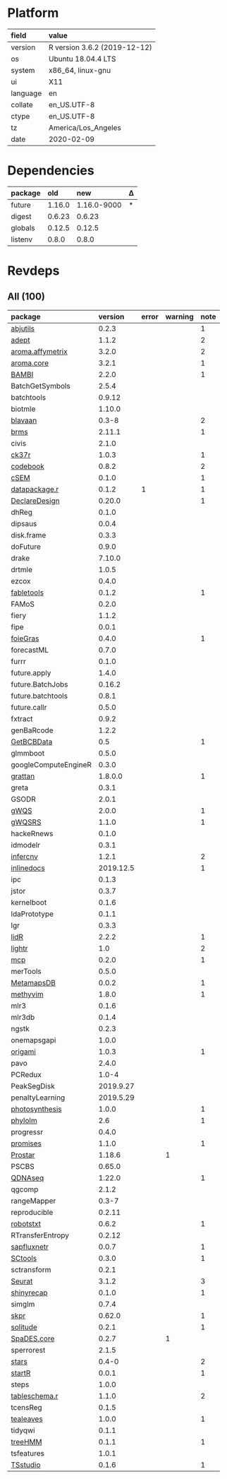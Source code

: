 # Platform

|field    |value                        |
|:--------|:----------------------------|
|version  |R version 3.6.2 (2019-12-12) |
|os       |Ubuntu 18.04.4 LTS           |
|system   |x86_64, linux-gnu            |
|ui       |X11                          |
|language |en                           |
|collate  |en_US.UTF-8                  |
|ctype    |en_US.UTF-8                  |
|tz       |America/Los_Angeles          |
|date     |2020-02-09                   |

# Dependencies

|package |old    |new         |Δ  |
|:-------|:------|:-----------|:--|
|future  |1.16.0 |1.16.0-9000 |*  |
|digest  |0.6.23 |0.6.23      |   |
|globals |0.12.5 |0.12.5      |   |
|listenv |0.8.0  |0.8.0       |   |

# Revdeps

## All (100)

|package                                         |version   |error |warning |note |
|:-----------------------------------------------|:---------|:-----|:-------|:----|
|[abjutils](problems.md#abjutils)                |0.2.3     |      |        |1    |
|[adept](problems.md#adept)                      |1.1.2     |      |        |2    |
|[aroma.affymetrix](problems.md#aromaaffymetrix) |3.2.0     |      |        |2    |
|[aroma.core](problems.md#aromacore)             |3.2.1     |      |        |1    |
|[BAMBI](problems.md#bambi)                      |2.2.0     |      |        |1    |
|BatchGetSymbols                                 |2.5.4     |      |        |     |
|batchtools                                      |0.9.12    |      |        |     |
|biotmle                                         |1.10.0    |      |        |     |
|[blavaan](problems.md#blavaan)                  |0.3-8     |      |        |2    |
|[brms](problems.md#brms)                        |2.11.1    |      |        |1    |
|civis                                           |2.1.0     |      |        |     |
|[ck37r](problems.md#ck37r)                      |1.0.3     |      |        |1    |
|[codebook](problems.md#codebook)                |0.8.2     |      |        |2    |
|[cSEM](problems.md#csem)                        |0.1.0     |      |        |1    |
|[datapackage.r](problems.md#datapackager)       |0.1.2     |1     |        |1    |
|[DeclareDesign](problems.md#declaredesign)      |0.20.0    |      |        |1    |
|dhReg                                           |0.1.0     |      |        |     |
|dipsaus                                         |0.0.4     |      |        |     |
|disk.frame                                      |0.3.3     |      |        |     |
|doFuture                                        |0.9.0     |      |        |     |
|drake                                           |7.10.0    |      |        |     |
|drtmle                                          |1.0.5     |      |        |     |
|ezcox                                           |0.4.0     |      |        |     |
|[fabletools](problems.md#fabletools)            |0.1.2     |      |        |1    |
|FAMoS                                           |0.2.0     |      |        |     |
|fiery                                           |1.1.2     |      |        |     |
|fipe                                            |0.0.1     |      |        |     |
|[foieGras](problems.md#foiegras)                |0.4.0     |      |        |1    |
|forecastML                                      |0.7.0     |      |        |     |
|furrr                                           |0.1.0     |      |        |     |
|future.apply                                    |1.4.0     |      |        |     |
|future.BatchJobs                                |0.16.2    |      |        |     |
|future.batchtools                               |0.8.1     |      |        |     |
|future.callr                                    |0.5.0     |      |        |     |
|fxtract                                         |0.9.2     |      |        |     |
|genBaRcode                                      |1.2.2     |      |        |     |
|[GetBCBData](problems.md#getbcbdata)            |0.5       |      |        |1    |
|glmmboot                                        |0.5.0     |      |        |     |
|googleComputeEngineR                            |0.3.0     |      |        |     |
|[grattan](problems.md#grattan)                  |1.8.0.0   |      |        |1    |
|greta                                           |0.3.1     |      |        |     |
|GSODR                                           |2.0.1     |      |        |     |
|[gWQS](problems.md#gwqs)                        |2.0.0     |      |        |1    |
|[gWQSRS](problems.md#gwqsrs)                    |1.1.0     |      |        |1    |
|hackeRnews                                      |0.1.0     |      |        |     |
|idmodelr                                        |0.3.1     |      |        |     |
|[infercnv](problems.md#infercnv)                |1.2.1     |      |        |2    |
|[inlinedocs](problems.md#inlinedocs)            |2019.12.5 |      |        |1    |
|ipc                                             |0.1.3     |      |        |     |
|jstor                                           |0.3.7     |      |        |     |
|kernelboot                                      |0.1.6     |      |        |     |
|ldaPrototype                                    |0.1.1     |      |        |     |
|lgr                                             |0.3.3     |      |        |     |
|[lidR](problems.md#lidr)                        |2.2.2     |      |        |1    |
|[lightr](problems.md#lightr)                    |1.0       |      |        |2    |
|[mcp](problems.md#mcp)                          |0.2.0     |      |        |1    |
|merTools                                        |0.5.0     |      |        |     |
|[MetamapsDB](problems.md#metamapsdb)            |0.0.2     |      |        |1    |
|[methyvim](problems.md#methyvim)                |1.8.0     |      |        |1    |
|mlr3                                            |0.1.6     |      |        |     |
|mlr3db                                          |0.1.4     |      |        |     |
|ngstk                                           |0.2.3     |      |        |     |
|onemapsgapi                                     |1.0.0     |      |        |     |
|[origami](problems.md#origami)                  |1.0.3     |      |        |1    |
|pavo                                            |2.4.0     |      |        |     |
|PCRedux                                         |1.0-4     |      |        |     |
|PeakSegDisk                                     |2019.9.27 |      |        |     |
|penaltyLearning                                 |2019.5.29 |      |        |     |
|[photosynthesis](problems.md#photosynthesis)    |1.0.0     |      |        |1    |
|[phylolm](problems.md#phylolm)                  |2.6       |      |        |1    |
|progressr                                       |0.4.0     |      |        |     |
|[promises](problems.md#promises)                |1.1.0     |      |        |1    |
|[Prostar](problems.md#prostar)                  |1.18.6    |      |1       |     |
|PSCBS                                           |0.65.0    |      |        |     |
|[QDNAseq](problems.md#qdnaseq)                  |1.22.0    |      |        |1    |
|qgcomp                                          |2.1.2     |      |        |     |
|rangeMapper                                     |0.3-7     |      |        |     |
|reproducible                                    |0.2.11    |      |        |     |
|[robotstxt](problems.md#robotstxt)              |0.6.2     |      |        |1    |
|RTransferEntropy                                |0.2.12    |      |        |     |
|[sapfluxnetr](problems.md#sapfluxnetr)          |0.0.7     |      |        |1    |
|[SCtools](problems.md#sctools)                  |0.3.0     |      |        |1    |
|sctransform                                     |0.2.1     |      |        |     |
|[Seurat](problems.md#seurat)                    |3.1.2     |      |        |3    |
|[shinyrecap](problems.md#shinyrecap)            |0.1.0     |      |        |1    |
|simglm                                          |0.7.4     |      |        |     |
|[skpr](problems.md#skpr)                        |0.62.0    |      |        |1    |
|[solitude](problems.md#solitude)                |0.2.1     |      |        |1    |
|[SpaDES.core](problems.md#spadescore)           |0.2.7     |      |1       |     |
|sperrorest                                      |2.1.5     |      |        |     |
|[stars](problems.md#stars)                      |0.4-0     |      |        |2    |
|[startR](problems.md#startr)                    |0.0.1     |      |        |1    |
|steps                                           |1.0.0     |      |        |     |
|[tableschema.r](problems.md#tableschemar)       |1.1.0     |      |        |2    |
|tcensReg                                        |0.1.5     |      |        |     |
|[tealeaves](problems.md#tealeaves)              |1.0.0     |      |        |1    |
|tidyqwi                                         |0.1.1     |      |        |     |
|[treeHMM](problems.md#treehmm)                  |0.1.1     |      |        |1    |
|tsfeatures                                      |1.0.1     |      |        |     |
|[TSstudio](problems.md#tsstudio)                |0.1.6     |      |        |1    |

